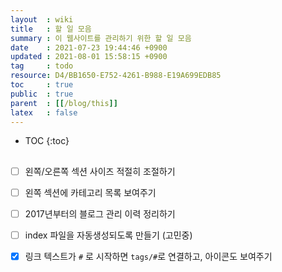 ```yaml
---
layout  : wiki
title   : 할 일 모음
summary : 이 웹사이트를 관리하기 위한 할 일 모음
date    : 2021-07-23 19:44:46 +0900
updated : 2021-08-01 15:58:15 +0900
tag     : todo
resource: D4/BB1650-E752-4261-B988-E19A699EDB85
toc     : true
public  : true
parent  : [[/blog/this]]
latex   : false
---
```

* TOC
{:toc}

##

- [ ] 왼쪽/오른쪽 섹션 사이즈 적절히 조절하기
- [ ] 왼쪽 섹션에 카테고리 목록 보여주기
- [ ] 2017년부터의 블로그 관리 이력 정리하기
- [ ] index 파일을 자동생성되도록 만들기 (고민중)
- [X] 링크 텍스트가 `#` 로 시작하면 `tags/#`로 연결하고, 아이콘도 보여주기


